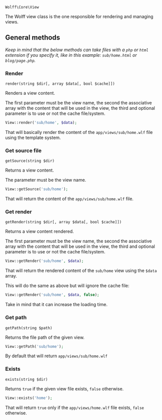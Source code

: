`Wolff\Core\View`

The Wolff view class is the one responsible for rendering and managing views.

## General methods

_Keep in mind that the below methods can take files with a `php` or `html` extension if you specify it, like in this example: `sub/home.html` or `blog/page.php`._

### Render

`render(string $dir[, array $data[, bool $cache]])`

Renders a view content.

The first parameter must be the view name, the second the associative array with the content that will be used in the view, the third and optional parameter is to use or not the cache file/system.

```php
View::render('sub/home', $data);
```

That will basically render the content of the `app/views/sub/home.wlf` file using the template system.

### Get source file

`getSource(string $dir)`

Returns a view content.

The parameter must be the view name.

```php
View::getSource('sub/home');
```

That will return the content of the `app/views/sub/home.wlf` file.

### Get render

`getRender(string $dir[, array $data[, bool $cache]])`

Returns a view content rendered.

The first parameter must be the view name, the second the associative array with the content that will be used in the view, the third and optional parameter is to use or not the cache file/system.

```php
View::getRender('sub/home', $data);
```

That will return the rendered content of the `sub/home` view using the `$data` array.

This will do the same as above but will ignore the cache file:

```php
View::getRender('sub/home', $data, false);
```

Take in mind that it can increase the loading time.

### Get path

`getPath(string $path)`

Returns the file path of the given view.

```php
View::getPath('sub/home');
```

By default that will return `app/views/sub/home.wlf`

### Exists

`exists(string $dir)`

Returns `true` if the given view file exists, `false` otherwise.

```php
View::exists('home');
```

That will return `true` only if the `app/views/home.wlf` file exists, `false` otherwise.
